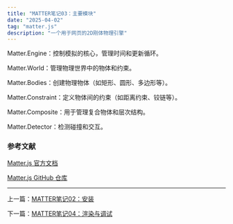 ```yaml
---
title: "MATTER笔记03：主要模块"
date: "2025-04-02"
tag: "matter.js"
description: "一个用于网页的2D刚体物理引擎"
---
```


Matter.Engine：控制模拟的核心，管理时间和更新循环。

Matter.World：管理物理世界中的物体和约束。

Matter.Bodies：创建物理物体（如矩形、圆形、多边形等）。

Matter.Constraint：定义物体间的约束（如距离约束、铰链等）。

Matter.Composite：用于管理复合物体和层次结构。

Matter.Detector：检测碰撞和交互。

### 参考文献

[Matter.js 官方文档](https://brm.io/matter-js/docs/)

[Matter.js GitHub 仓库](https://github.com/liabru/matter-js)

---

上一篇：[MATTER笔记02：安装](/posts/post-016)

下一篇：[MATTER笔记04：渲染与调试](/posts/post-018)
